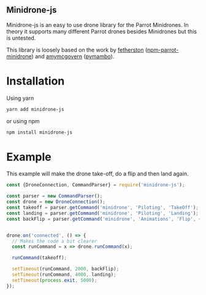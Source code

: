 Minidrone-js
---------------

Minidrone-js is an easy to use drone library for the Parrot 
Minidrones. In theory it supports many different Parrot drones 
besides Minidrones but this is untested. 

This library is loosely based on the work by [fetherston] 
([npm-parrot-minidrone]) and [amymcgovern] ([pymambo]).

[amymcgovern]: https://github.com/amymcgovern
[pymambo]: https://github.com/amymcgovern/pymambo
[fetherston]: https://github.com/fetherston
[npm-parrot-minidrone]: https://github.com/fetherston/npm-parrot-minidrone

# Installation

Using yarn

```bash
yarn add minidrone-js
```

or using npm

```bash
npm install minidrone-js
```

# Example

This example will make the drone take-off, do a flip and then land again.

```js
const {DroneConnection, CommandParser} = require('minidrone-js');

const parser = new CommandParser();
const drone = new DroneConnection();
const takeoff = parser.getCommand('minidrone', 'Piloting', 'TakeOff');
const landing = parser.getCommand('minidrone', 'Piloting', 'Landing');
const backFlip = parser.getCommand('minidrone', 'Animations', 'Flip', {direction: 'back'});


drone.on('connected', () => {
  // Makes the code a bit clearer
  const runCommand = x => drone.runCommand(x);

  runCommand(takeoff);

  setTimeout(runCommand, 2000, backFlip);
  setTimeout(runCommand, 4000, landing);
  setTimeout(process.exit, 5000);
});
```
